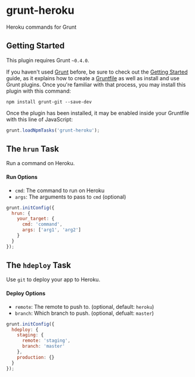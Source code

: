 # grunt-heroku

Heroku commands for Grunt

## Getting Started

This plugin requires Grunt `~0.4.0`.

If you haven't used [Grunt](http://gruntjs.com/) before, be sure to check out the [Getting Started](http://gruntjs.com/getting-started) guide, as it explains how to create a [Gruntfile](http://gruntjs.com/sample-gruntfile) as well as install and use Grunt plugins. Once you're familiar with that process, you may install this plugin with this command:

```shell
npm install grunt-git --save-dev
```

Once the plugin has been installed, it may be enabled inside your Gruntfile with this line of JavaScript:

```js
grunt.loadNpmTasks('grunt-heroku');
```

## The `hrun` Task

Run a command on Heroku.

#### Run Options

* `cmd`: The command to run on Heroku
* `args`: The arguments to pass to `cmd` (optional)

```js
grunt.initConfig({
  hrun: {
    your_target: {
      cmd: 'command',
      args: ['arg1', 'arg2']
    }
  }
});
```

## The `hdeploy` Task

Use `git` to deploy your app to Heroku.

#### Deploy Options

* `remote`: The remote to push to. (optional, default: `heroku`)
* `branch`: Which branch to push. (optional, defualt: `master`)

```js
grunt.initConfig({
  hdeploy: {
    staging: {
      remote: 'staging',
      branch: 'master'
    },
    production: {}
  }
});
```
